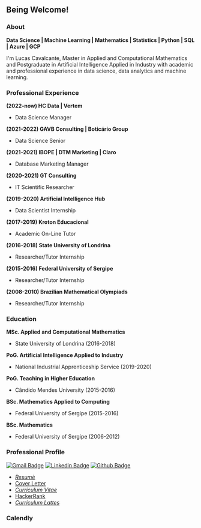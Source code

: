 ## Being Welcome!

### About
**Data Science | Machine Learning | Mathematics | Statistics | Python | SQL | Azure | GCP**

I'm Lucas Cavalcante, Master in Applied and Computational Mathematics and Postgraduate in Artificial Intelligence Applied in Industry with academic and professional experience in data science, data analytics and machine learning.

### Professional Experience
**(2022-now) HC Data | Vertem**
* Data Science Manager

**(2021-2022) GAVB Consulting | Boticário Group**
* Data Science Senior

 **(2021-2021) IBOPE | DTM Marketing | Claro**
- Database Marketing Manager

**(2020-2021) GT Consulting**
- IT Scientific Researcher

**(2019-2020) Artificial Intelligence Hub**
- Data Scientist Internship

**(2017-2019) Kroton Educacional**
- Academic On-Line Tutor

**(2016-2018) State University of Londrina**
- Researcher/Tutor Internship

**(2015-2016) Federal University of Sergipe**
- Researcher/Tutor Internship

**(2008-2010) Brazilian Mathematical Olympiads**
 * Researcher/Tutor Internship

### Education
**MSc. Applied and Computational Mathematics**
- State University of Londrina (2016-2018)

**PoG. Artificial Intelligence Applied to Industry**
- National Industrial Apprenticeship Service (2019-2020)

**PoG. Teaching in Higher Education**
- Cândido Mendes University (2015-2016)

**BSc. Mathematics Applied to Computing**
- Federal University of Sergipe (2015-2016)

**BSc. Mathematics** 
- Federal University of Sergipe (2006-2012)

### Professional Profile
[![Gmail Badge](https://img.shields.io/badge/-lidcc87-c14438?style=flat&logo=Gmail&logoColor=white&link=mailto:lidcc87@gmail.com)](mailto:lidcc87@gmail.com) 
[![Linkedin Badge](https://img.shields.io/badge/-lucascavalcante87-0072b1?style=flat&logo=Linkedin&logoColor=white&link=https://www.linkedin.com/in/https://www.linkedin.com/in/lucascavalcante87//)](https://www.linkedin.com/in/lucascavalcante87/) 
[![Github Badge](https://img.shields.io/badge/-lucascavalcante87-grey?style=flat&logo=github&logoColor=white&link=https://github.com/lucascavalcante87/)](https://www.github.com/lucascavalcante87/) 

- <a href='https://www.canva.com/design/DAExIW2R6nA/6xptyLIIyWgUyIstvqF9gg/view?utm_content=DAExIW2R6nA&utm_campaign=designshare&utm_medium=link&utm_source=publishsharelink' target=_blank><u><i>Resumè</i></u></a>
- <a href='https://docs.google.com/document/d/1S2bhiKIGmmDfMSsmSZIdV-IriRbKgZ0zbMkuAAGtllo/edit?usp=sharing' target=_blank><u>Cover Letter</u></a>
- <a href='https://docs.google.com/document/d/1yZofQNNCuqHlNtntjmnQXXL8LKPJd8M9FKE00mpHsH8/edit?usp=sharing' target=_blank><u><i>Curriculum Vitae</i></u></a>
- <a href='https://www.hackerrank.com/lidcc87' target=_blank><u>HackerRank</u></a>
- <a href='http://lattes.cnpq.br/8957942644416005' target=_blank><u><i>Curriculum Lattes</i></u></a>

### Calendly
<!-- Widget em linha do Calendly - início -->
<div class="calendly-inline-widget" data-url="https://calendly.com/lucascavalcante87" style="min-width:320px;height:630px;"></div>
<script type="text/javascript" src="https://assets.calendly.com/assets/external/widget.js" async></script>
<!-- Widget em linha do Calendly - fim -->
